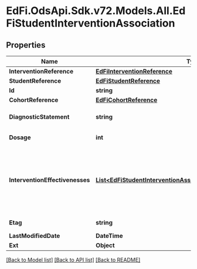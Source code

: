 # EdFi.OdsApi.Sdk.v72.Models.All.EdFiStudentInterventionAssociation

## Properties

Name | Type | Description | Notes
------------ | ------------- | ------------- | -------------
**InterventionReference** | [**EdFiInterventionReference**](EdFiInterventionReference.md) |  | 
**StudentReference** | [**EdFiStudentReference**](EdFiStudentReference.md) |  | 
**Id** | **string** |  | [optional] 
**CohortReference** | [**EdFiCohortReference**](EdFiCohortReference.md) |  | [optional] 
**DiagnosticStatement** | **string** | A statement provided by the assigner that provides information regarding why the student was assigned to this intervention. | [optional] 
**Dosage** | **int** | The duration of time in minutes for which the student was assigned to participate in the intervention. | [optional] 
**InterventionEffectivenesses** | [**List&lt;EdFiStudentInterventionAssociationInterventionEffectiveness&gt;**](EdFiStudentInterventionAssociationInterventionEffectiveness.md) | An unordered collection of studentInterventionAssociationInterventionEffectivenesses. A measure of the effects of an intervention in each outcome domain. The rating of effectiveness takes into account four factors: the quality of the research on the intervention, the statistical significance of the research findings, the size of the differences between participants in the intervention and comparison groups and the consistency in results. | [optional] 
**Etag** | **string** | A unique system-generated value that identifies the version of the resource. | [optional] 
**LastModifiedDate** | **DateTime** | The date and time the resource was last modified. | [optional] 
**Ext** | **Object** | Extensions to the StudentInterventionAssociation entity. | [optional] 

[[Back to Model list]](../../README.md#documentation-for-models) [[Back to API list]](../../README.md#documentation-for-api-endpoints) [[Back to README]](../../README.md)

